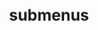 ---
layout: page
title: submenus
nav: true
nav_order: 7
dropdown: true
children: 
#    - title: publications
#      permalink: /publications/
#    - title: divider
    - title: projects
      permalink: /projects/
---